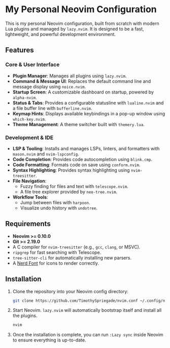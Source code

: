 # My Personal Neovim Configuration

This is my personal Neovim configuration, built from scratch with modern Lua plugins and managed by `lazy.nvim`. It is designed to be a fast, lightweight, and powerful development environment.

## Features

### Core & User Interface
*   **Plugin Manager**: Manages all plugins using `lazy.nvim`.
*   **Command & Message UI**: Replaces the default command line and message display using `noice.nvim`.
*   **Startup Screen**: A customizable dashboard on startup, powered by `alpha-nvim`.
*   **Status & Tabs**: Provides a configurable statusline with `lualine.nvim` and a file buffer line with `bufferline.nvim`.
*   **Keymap Hints**: Displays available keybindings in a pop-up window using `which-key.nvim`.
*   **Theme Management**: A theme switcher built with `themery.lua`.

### Development & IDE
*   **LSP & Tooling**: Installs and manages LSPs, linters, and formatters with `mason.nvim` and `nvim-lspconfig`.
*   **Code Completion**: Provides code autocompletion using `blink.cmp`.
*   **Code Formatting**: Formats code on save using `conform.nvim`.
*   **Syntax Highlighting**: Provides syntax highlighting using `nvim-treesitter`.
*   **File Navigation**:
    *   Fuzzy finding for files and text with `telescope.nvim`.
    *   A file tree explorer provided by `neo-tree.nvim`.
*   **Workflow Tools**:
    *   Jump between files with `harpoon`.
    *   Visualize undo history with `undotree`.

## Requirements

*   **Neovim >= 0.10.0**
*   **Git >= 2.19.0**
*   A C compiler for `nvim-treesitter` (e.g., `gcc`, `clang`, or MSVC).
*   `ripgrep` for fast searching with Telescope.
*   `tree-sitter-cli` for automatically installing new parsers.
*   A [Nerd Font](https://www.nerdfonts.com/) for icons to render correctly.

## Installation

1.  Clone the repository into your Neovim config directory:
    ```sh
    git clone https://github.com/TimothySpriegade/nvim.conf ~/.config/nvim
    ```

2.  Start Neovim. `lazy.nvim` will automatically bootstrap itself and install all the plugins.
    ```sh
    nvim
    ```

3.  Once the installation is complete, you can run `:Lazy sync` inside Neovim to ensure everything is up-to-date.